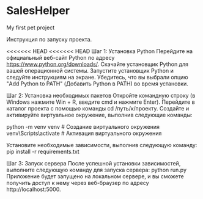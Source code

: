 # SalesHelper
My first pet project

Инструкция по запуску проекта.

<<<<<<< HEAD
<<<<<<< HEAD
Шаг 1: Установка Python Перейдите на официальный веб-сайт Python по адресу https://www.python.org/downloads/. Скачайте установщик Python для вашей операционной системы. Запустите установщик Python и следуйте инструкциям на экране. Убедитесь, что вы выбрали опцию "Add Python to PATH" (Добавить Python в PATH) во время установки.

Шаг 2: Установка необходимых пакетов Откройте командную строку (в Windows нажмите Win + R, введите cmd и нажмите Enter). Перейдите в каталог проекта с помощью команды cd /путь/к/проекту. Создайте и активируйте виртуальное окружение, выполнив следующие команды:

python -m venv venv # Создание виртуального окружения venv\Scripts\activate # Активация виртуального окружения

Установите необходимые зависимости, выполнив следующую команду: pip install -r requirements.txt

Шаг 3: Запуск сервера После успешной установки зависимостей, выполните следующую команду для запуска сервера: python run.py
Приложение будет запущено на локальном сервере, и вы сможете получить доступ к нему через веб-браузер по адресу http://localhost:5000.
